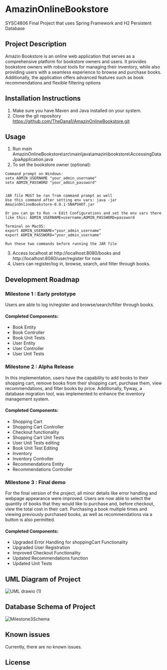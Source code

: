 # AmazinOnlineBookstore
SYSC4806 Final Project that uses Spring Framework and H2 Persistent Database 

## Project Description 
Amazin Bookstore is an online web application that serves as a comprehensive platform for bookstore owners and users. It provides bookstore owners with robust tools for managing their inventory, while also providing users with a seamless experience to browse and purchase books. Additionally, the application offers advanced features such as book recommendations and flexible filtering options

## Installation Instructions
1. Make sure you have Maven and Java installed on your system.
2. Clone the git repository https://github.com/TheDana1/AmazinOnlineBookstore.git 

## Usage
1. Run _main_ AmazinOnlineBookstore\src\main\java\amazin\bookstore\AccessingDataJpaApplication.java
2. To set the bookstore owner (optional):
 ```
Command prompt on Windows:
setx ADMIN_USERNAME "your_admin_username"
setx ADMIN_PASSWORD "your_admin_password"


JAR file MUST be ran from command prompt as well
Use this command after setting env vars: java -jar AmazinOnlineBookstore-0.0.1-SNAPSHOT.jar

Or you can go to Run -> Edit Configurations and set the env vars there
like this: ADMIN_USERNAME=username;ADMIN_PASSWORD=password

Terminal on MacOS:
export ADMIN_USERNAME="your_admin_username"
export ADMIN_PASSWORD="your_admin_username"

Run these two commands before running the JAR file
```
3. Access localhost at http://localhost:8080/books and http://localhost:8080/user/register for now
4. Users can register/log in, browse, search, and filter through books.

## Development Roadmap

### Milestone 1 : Early prototype

Users are able to log in/register and browse/search/filter through books.  

#### Completed Components:
* Book Entity
* Book Controller
* Book Unit Tests
* User Entity
* User Controller
* User Unit Tests

### Milestone 2 : Alpha Release

In this implementation, users have the capability to add books to their shopping cart, remove books from their shopping cart, purchase them, view recommendations, and filter books by price. Additionally, flyway, a database migration tool, was implemented to enhance the inventory management system.

#### Completed Components:
* Shopping Cart
* Shopping Cart Controller
* Checkout functionality 
* Shopping Cart Unit Tests
* User Unit Tests editing
* Book Unit Test Editing
* Inventory
* Inventory Controller
* Recommendations Entity
* Recommendations Controller

### Milestone 3 : Final demo
For the final version of the project, all minor details like error handling and webpage appearance were improved.
Users are now able to select the quantity of books that they would like to purchase and, before checkout, view the total cost in their cart.
Purchasing a book multiple times and viewing previously purchased books, as well as recommendations via a button is also permitted. 

#### Completed Components:
* Upgraded Error Handling for shoppingCart Functionality
* Upgraded User Registration
* Improved Checkout Functionality
* Updated Recommendations function
* Updated Unit Tests

## UML Diagram of Project 
![UML drawio (1)](https://github.com/TheDana1/AmazinOnlineBookstore/assets/78821595/6f6d85d9-5729-4c46-9209-7b5306fe991b)


## Database Schema of Project
![Milestone3Schema](https://github.com/TheDana1/AmazinOnlineBookstore/assets/44479056/0a93038b-8902-42fb-a0e1-7a3a7a847ac1)


## Known issues
Currently, there are no known issues.

## License
